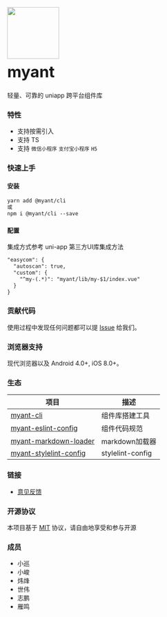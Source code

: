 <div class="card">
  <div class="van-doc-intro">
    <img class="van-doc-intro__logo" style="width: 120px; height: 120px;" src="http://hh-oss-picture.miyapay.com/box/e0ad6809af6c6738a84ad79b824980cf.png">
    <h2 style="margin: 0; font-size: 36px; line-height: 60px;">myant</h2>
    <p>轻量、可靠的 uniapp 跨平台组件库</p>
  </div>
</div>

### 特性

- 支持按需引入
- 支持 TS
- 支持 `微信小程序` `支付宝小程序` `H5`

### 快速上手

#### 安装
```html
yarn add @myant/cli
或
npm i @myant/cli --save
```

#### 配置

集成方式参考 uni-app 第三方UI库集成方法
```html
"easycom": {
  "autoscan": true,
  "custom": {
    "^my-(.*)": "myant/lib/my-$1/index.vue"
  }
}
```


### 贡献代码

使用过程中发现任何问题都可以提 [Issue](https://github.com/miya-fe/myant/issues) 给我们。
 
### 浏览器支持

现代浏览器以及 Android 4.0+, iOS 8.0+。


### 生态

| 项目 | 描述 |
| --- | --- |
| [myant-cli](https://github.com/miya-fe/myant/tree/master/packages/myant-cli) | 组件库搭建工具 |
| [myant-eslint-config](https://github.com/miya-fe/myant/tree/master/packages/myant-eslint-config) | 组件代码规范 |
| [myant-markdown-loader](https://github.com/miya-fe/myant/tree/master/packages/myant-eslint-config) | markdown加载器 |
| [myant-stylelint-config](https://github.com/miya-fe/myant/tree/master/packages/myant-stylelint-config) | stylelint-config |

### 链接

- [意见反馈](https://github.com/miya-fe/myant/issues)

### 开源协议

本项目基于 [MIT](https://zh.wikipedia.org/wiki/MIT%E8%A8%B1%E5%8F%AF%E8%AD%89) 协议，请自由地享受和参与开源


### 成员

- 小巡
- 小峻
- 炜烽
- 世伟
- 志鹏
- 雁鸣
